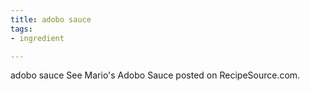```yaml
---
title: adobo sauce
tags:
- ingredient

---
```

adobo sauce See Mario's Adobo Sauce posted on RecipeSource.com.
